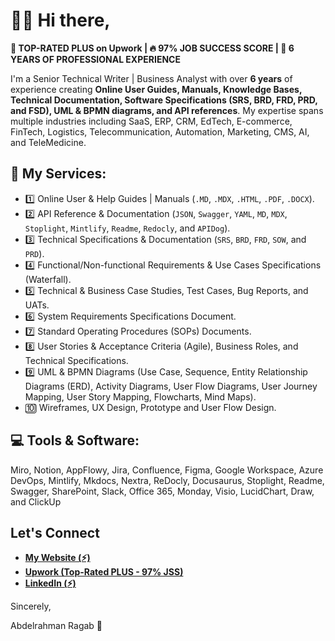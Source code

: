 # 🙋‍♂️ Hi there,


**💎 TOP-RATED PLUS on Upwork | 🔥 97% JOB SUCCESS SCORE | 🚀 6 YEARS OF PROFESSIONAL EXPERIENCE**

I'm a Senior Technical Writer | Business Analyst with over **6 years** of experience creating **Online User Guides, Manuals, Knowledge Bases, Technical Documentation, Software Specifications (SRS, BRD, FRD, PRD, and FSD), UML & BPMN diagrams, and API references**. My expertise spans multiple industries including SaaS, ERP, CRM, EdTech, E-commerce, FinTech, Logistics, Telecommunication, Automation, Marketing, CMS, AI, and TeleMedicine.

## 💯 My Services:

- 1️⃣ Online User & Help Guides | Manuals (`.MD`, `.MDX`, `.HTML`, `.PDF`, `.DOCX`).
- 2️⃣ API Reference & Documentation (`JSON`, `Swagger`, `YAML`, `MD`, `MDX`, `Stoplight`, `Mintlify`, `Readme`, `Redocly`, and `APIDog`).
- 3️⃣ Technical Specifications & Documentation (`SRS`, `BRD`, `FRD`, `SOW`, and `PRD`).
- 4️⃣ Functional/Non-functional Requirements & Use Cases Specifications (Waterfall).
- 5️⃣ Technical & Business Case Studies, Test Cases, Bug Reports, and UATs.
- 6️⃣ System Requirements Specifications Document.
- 7️⃣ Standard Operating Procedures (SOPs) Documents.
- 8️⃣ User Stories & Acceptance Criteria (Agile), Business Roles, and Technical Specifications.
- 9️⃣ UML & BPMN Diagrams (Use Case, Sequence, Entity Relationship Diagrams (ERD), Activity Diagrams, User Flow Diagrams, User Journey Mapping, User Story Mapping, Flowcharts, Mind Maps).
- 🔟 Wireframes, UX Design, Prototype and User Flow Design.

## 💻 Tools & Software:

Miro, Notion, AppFlowy, Jira, Confluence, Figma, Google Workspace, Azure DevOps, Mintlify, Mkdocs, Nextra, ReDocly, Docusaurus, Stoplight, Readme, Swagger, SharePoint, Slack, Office 365, Monday, Visio, LucidChart, Draw, and ClickUp

## Let's Connect

- [**My Website (⚡️)**](https://sonicar.tech)
- [**Upwork (Top-Rated PLUS - 97% JSS)**](https://www.upwork.com/freelancers/sonicar)
- [**LinkedIn (⚡️)**](https://www.linkedin.com/in/abdelrahman-ragab/)


Sincerely,

Abdelrahman Ragab 💛

